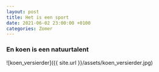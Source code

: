 ```yaml
---
layout: post
title: Het is een sport
date: 2021-06-02 23:00:00 +0100
categories: Zomer
---
```


### En koen is een natuurtalent

![koen_versierder]({{ site.url }}/assets/koen_versierder.jpg)